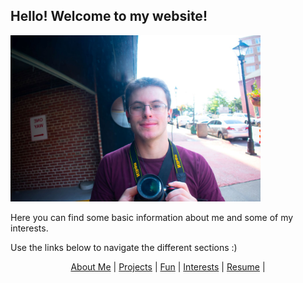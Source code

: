 ## **Hello!** Welcome to my website!

<img src="/pictures/propicforstuff.jpg" width="400" />

Here you can find some basic information about me and some of my interests.

Use the links below to navigate the different sections :)


<p align="center">
  <a href="http://arielslepyan.me/Aboutme">About Me</a> |         
  <a href="http://arielslepyan.me/Projects">Projects</a> |
  <a href="http://arielslepyan.me/Fun">Fun</a> |
  <a href="http://arielslepyan.me/Interests">Interests</a> |
  <a href="http://arielslepyan.me/Resume">Resume</a> |
</p>
